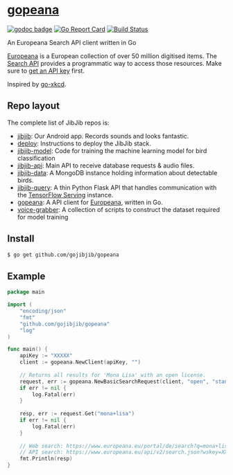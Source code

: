 # [gopeana](https://github.com/gojibjib/gopeana)
[![godoc badge](https://img.shields.io/badge/godoc-reference-blue.svg)](https://godoc.org/github.com/gojibjib/gopeana)
[![Go Report Card](https://goreportcard.com/badge/github.com/gojibjib/gopeana)](https://goreportcard.com/report/github.com/gojibjib/gopeana)
[![Build Status](https://travis-ci.org/gojibjib/gopeana.svg?branch=master)](https://travis-ci.org/gojibjib/gopeana)

An Europeana Search API client written in Go

[Europeana](https://www.europeana.eu) is a European collection of over 50 million digitised items.
The [Search API](https://pro.europeana.eu/resources/apis/search) provides a programmatic way to access those resources.
Make sure to [get an API key](https://pro.europeana.eu/get-api) first.

Inspired by [go-xkcd](https://github.com/nishanths/go-xkcd).

## Repo layout
The complete list of JibJib repos is:

- [jibjib](https://github.com/gojibjib/jibjib): Our Android app. Records sounds and looks fantastic.
- [deploy](https://github.com/gojibjib/deploy): Instructions to deploy the JibJib stack.
- [jibjib-model](https://github.com/gojibjib/jibjib-model): Code for training the machine learning model for bird classification
- [jibjib-api](https://github.com/gojibjib/jibjib-api): Main API to receive database requests & audio files.
- [jibjib-data](https://github.com/gojibjib/jibjib-data): A MongoDB instance holding information about detectable birds.
- [jibjib-query](https://github.com/gojibjib/jibjib-query): A thin Python Flask API that handles communication with the [TensorFlow Serving](https://www.tensorflow.org/serving/) instance.
- [gopeana](https://github.com/gojibjib/gopeana): A API client for [Europeana](https://europeana.eu), written in Go.
- [voice-grabber](https://github.com/gojibjib/voice-grabber): A collection of scripts to construct the dataset required for model training

## Install
```bash
$ go get github.com/gojibjib/gopeana
```

## Example
```go
package main

import (
	"encoding/json"
	"fmt"
	"github.com/gojibjib/gopeana"
	"log"
)

func main() {
	apiKey := "XXXXX"
	client := gopeana.NewClient(apiKey, "")
	   	
	// Returns all results for 'Mona Lisa' with an open license.
	request, err := gopeana.NewBasicSearchRequest(client, "open", "standard", "12", "1")
	if err != nil {
		log.Fatal(err)
	}
		
	resp, err := request.Get("mona+lisa")
	if err != nil {
		log.Fatal(err)
	}
	   	
	// Web search: https://www.europeana.eu/portal/de/search?q=mona+lisa&f%5BREUSABILITY%5D%5B%5D=open
	// API search: https://www.europeana.eu/api/v2/search.json?wskey=XXXXX&reusability=open&query=mona+lisa
	fmt.Println(resp)
}
```